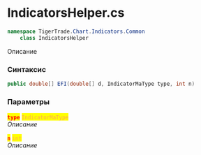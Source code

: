
# IndicatorsHelper.cs
```csharp
namespace TigerTrade.Chart.Indicators.Common  
    class IndicatorsHelper
```

Описание

### Синтаксис
```csharp
public double[] EFI(double[] d, IndicatorMaType type, int n)
```

### Параметры  
<mark style="color:red;">**`type`**</mark> <mark style="color: rgb(255, 166, 87);">`IndicatorMaType`</mark>  
 *Описание*  
  
<mark style="color:red;">**`n`**</mark> <mark style="color: rgb(255, 166, 87);">`int`</mark>  
 *Описание*  
  

                    
                    
